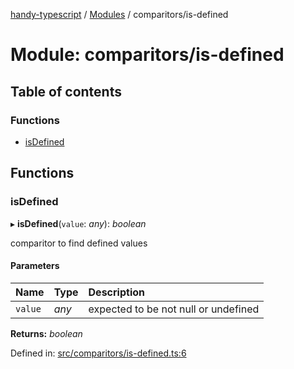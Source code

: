 [handy-typescript](../README.md) / [Modules](../modules.md) / comparitors/is-defined

# Module: comparitors/is-defined

## Table of contents

### Functions

- [isDefined](comparitors_is_defined.md#isdefined)

## Functions

### isDefined

▸ **isDefined**(`value`: *any*): *boolean*

comparitor to find defined values

#### Parameters

| Name | Type | Description |
| :------ | :------ | :------ |
| `value` | *any* | expected to be not null or undefined |

**Returns:** *boolean*

Defined in: [src/comparitors/is-defined.ts:6](https://github.com/robbiemu/handy-typescript/blob/9919eaf/src/comparitors/is-defined.ts#L6)
